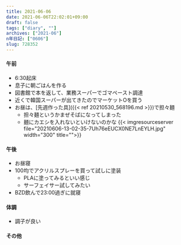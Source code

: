 ```yaml
---
title: 2021-06-06
date: 2021-06-06T22:02:01+09:00
draft: false
tags: ["diary", ""]
archives: ["2021-06"]
n年日記: ["0606"]
slug: 728352
---
```

#### 午前
- 6:30起床
- 息子に朝ごはんを作る
- 図書館で本を返して、業務スーパーでゴマペースト調達
- 近くで韓国スーパーが出てきたのでマーケットOを買う
- お昼は、[先週作った具]({{< ref 20210530_568196.md >}})で担々麺
  - 担々麺というかまぜそばになってしまった
  - 麺にカエシを入れないといけないのかな
{{< imgresourceserver file="20210606-13-02-35-7Uh76eEUCX0NE7LnEYLH.jpg" width="300" title="">}}
#### 午後
- お昼寝
- 100均でアクリルスプレーを買って試しに塗装
  - PLAに塗ってみるといい感じ
  - サーフェイサー試してみたい
- BZD飲んで23:00過ぎに就寝
#### 体調
- 調子が良い
#### その他
